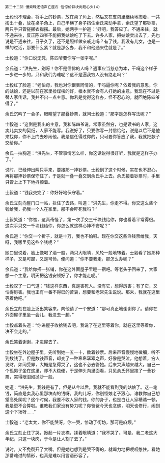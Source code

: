     第二十二回 慢索珠还语声亡座右 恰惊价巨块肉剜心头(4) 

   士毅也不理会，将手上的钞票，放在桌子角上，然后又在皮包里继续地掏着，一共掏出十叠，放在桌子角上，自己半横了身子挡住余氏来动手拿，余氏望了那钞票，两只手只管搓挪衣襟摆。最后，她两手一护道：“好吧，我答应了。不通来往，就不通来往，反正陈四爷不能把我姑娘吃了下去。许多人家，把姑娘卖出去了，先也说是不通来往，日子久了，还不是照样做亲戚走吗？有了钱，我没有儿女，也是一样的过活，那要什么紧？就是那么办，我不和他通来往就是了。”

   士毅道：“你口说无凭，陈四爷要你写一张字呢。”

   余氏道：“洪先生，别呀！你不是信佛的人吗？遇事应当慈悲为本，干吗这个样子一步进一步的，只和我们为难呢？这不是逼我穷人没有路走吗？”

   士毅红了脸道：“老伯母，我也对你很表同情的，干吗逼你呢？依着我的意思，你的姑娘，还是以前在家里捡煤核的好，根本就不会有人打她的主意。我现在不过是替人家传话，我并不出一点主意。你若是觉得这样办，怪不忍心的，就回绝陈四爷得了。”

   余氏沉吟了一会子，眼睛望了那叠钞票，就问士毅道：“那字是怎样写法呢？”

   士毅道：“这倒是我出的主意，我和陈四爷说，常家虽然穷，也是读书的人家，这卖儿卖女的契纸，人家不能写。我说好了，只要你写一封信给他，说是以后不是他来找你，你不上门去吵闹他。我是信任得过你的，只可要你答应了我，我就把款子交给你。”

   余氏一拍胸道：“洪先生，不管事情怎么样，你这话说得很好听，我就是这样子办了。”

   说时，已经伸出两只手来，要接那一捧钞票。士毅到了这个时候，实在也不忍心，再将那捧钞票保守住了，于是就一叠一叠交到余氏手上去。余氏接着钞票时，手里只管上上下下地抖颤着。

   士毅道：“钱我交完了：你好好地保守着。”

   余氏立刻向屋门口一站，拦住了去路，叫道：“洪先生，你走不得。你交这么些个钱给我，扔我一个人在家里，那不会吓死我吗？”

   士毅笑道：“你瞧，这真奇怪了，第一次手交三千块钱给你，你也看着平常得很。这次手只交一千块钱给你，你怎么就这样心神不安呢？”

   余氏道：“你交一个折子，就是十万，我也不怕呀。现在你交这些洋钱票给我，天呀，我哪里见这些个钱呢？”

   她口里说着，脸上像喝了酒一般，两只大眼睛，风轮一般地转着。士毅看了她那种样子，又是可鄙，又是可怜，便问道：“你不要我走，那怎么办呢？”

   余氏道：“我给你搭一张铺，你在这外面屋子里睡一宿吧。等老头子回来了，大家想一个主意，明天把这钱安顿好了，你才能走呢。”

   士毅叹了一口气道：“钱这样东西，真是害死人。没有它，想得厉害；有了它，又怕得厉害。我也正有一番不得已的苦衷，想要和老常先生说说。那末，我就在这里等着他吧。”

   余氏立刻在脸上泛出笑容来，向他请了一个安道：“那可真正地谢谢你了。请你在外面屋子里坐一会儿，我进去一趟。”

   士毅点着头道：“你进屋子收拾钱去吧，我说了在这里等着你，就在这里等着你，决不会走的。”

   余氏笑着谢谢，才进屋去了。

   士毅坐在外边屋子里，先听到她一五一十，数着钞票。后来声音慢慢地微细，听不到数钱了。但是数钱声音，却变了一种窸窸窣窣之声，好像是哭泣。他想着，穷人发财，如同受罪，大概是急得哭了，这也不必去管她。后来哭声越来越大，自己一个孤男子坐在这里，却不大稳便，于是伸头向里面看，只见余氏怀里抱了一叠钞票，哭得眼泪如抛沙一般。

   她道：“洪先生，我钱是有了，但是从今以后，我就不能看到我的姑娘了。这一笔钱，简直是卖我心里那块肉的钱呀。我的儿呀，你别怪娘老子狠心，谁教你自己想望高处爬呢？这个时候，我要不收人家的钱，你的身子，也是白让人家糟踏一顿，我是更不合算啦。谁教我们家没有势力呢？你爸爸今天也念佛，明天也修行，闹到这个下场呀……”

   士毅道：“老太太，你不能哭呀，你一哭，惊动了街坊，那可是麻烦。”

   余氏立刻止住了哭，掀起一片衣襟，揉着眼睛道：“我不哭了。可是，我二老这大年纪，只这一块肉，于今是让人割了去了。”

   说时，又不免裂开了大嘴。但是她也想到是哭不得的，就竭力地把哽咽憋住。看她那番难过的情形，也真是难以用言语形容了。

